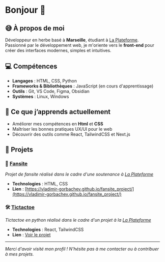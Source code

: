 # Bonjour 👋

## 😅 À propos de moi  
Développeur en herbe basé à **Marseille**, étudiant à [La Plateforme](https://laplateforme.io/). Passionné par le développement web, je m'oriente vers le **front-end** pour créer des interfaces modernes, simples et intuitives.

## 💻 Compétences  
- **Langages** : HTML, CSS, Python
- **Frameworks & Bibliothèques** : JavaScript (en cours d'apprentissage)  
- **Outils** : Git, VS Code, Figma, Obsidian
- **Systèmes** : Linux, Windows  

## 🌱 Ce que j’apprends actuellement  
- Améliorer mes compétences en **Html** et **CSS**  
- Maîtriser les bonnes pratiques UX/UI pour le web  
- Découvrir des outils comme React, TailwindCSS et Next.js  

## 📂 Projets  
### 🎨 [Fansite](#)  
*Projet de fansite réalisé dans le cadre d'une soutenance à [La Plateforme](https://laplateforme.io/)*
- **Technologies** : HTML, CSS  
- **Lien** : [https://vladimir-gorbachev.github.io/fansite_project/](https://vladimir-gorbachev.github.io/fansite_project/)

### 🛠️ [Tictactoe](#)  
*Tictactoe en python réalisé dans le cadre d'un projet à la [La Plateforme](https://laplateforme.io/)*  
- **Technologies** : React, TailwindCSS  
- **Lien** : [Voir le projet](#)  

---

*Merci d'avoir visité mon profil ! N’hésite pas à me contacter ou à contribuer à mes projets.*  
